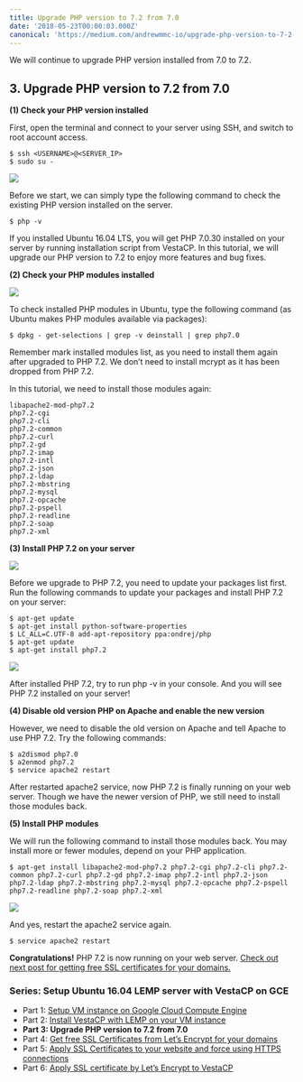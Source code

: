 ```yaml
---
title: Upgrade PHP version to 7.2 from 7.0
date: '2018-05-23T00:00:03.000Z'
canonical: 'https://medium.com/andrewmmc-io/upgrade-php-version-to-7-2-from-7-0-c005a0926642'
---
```


We will continue to upgrade PHP version installed from 7.0 to 7.2.

## 3. Upgrade PHP version to 7.2 from 7.0

**(1) Check your PHP version installed**

First, open the terminal and connect to your server using SSH, and switch to root account access.

```
$ ssh <USERNAME>@<SERVER_IP>
$ sudo su -
```

![](./image2.png)

Before we start, we can simply type the following command to check the existing PHP version installed on the server.

```
$ php -v
```

If you installed Ubuntu 16.04 LTS, you will get PHP 7.0.30 installed on your server by running installation script from VestaCP. In this tutorial, we will upgrade our PHP version to 7.2 to enjoy more features and bug fixes.

**(2) Check your PHP modules installed**

![](./image3.png)

To check installed PHP modules in Ubuntu, type the following command (as Ubuntu makes PHP modules available via packages):

```
$ dpkg - get-selections | grep -v deinstall | grep php7.0
```

Remember mark installed modules list, as you need to install them again after upgraded to PHP 7.2. We don’t need to install mcrypt as it has been dropped from PHP 7.2.

In this tutorial, we need to install those modules again:

```
libapache2-mod-php7.2
php7.2-cgi
php7.2-cli
php7.2-common
php7.2-curl
php7.2-gd
php7.2-imap
php7.2-intl
php7.2-json
php7.2-ldap
php7.2-mbstring
php7.2-mysql
php7.2-opcache
php7.2-pspell
php7.2-readline
php7.2-soap
php7.2-xml
```

**(3) Install PHP 7.2 on your server**

![](./image4.png)

Before we upgrade to PHP 7.2, you need to update your packages list first. Run the following commands to update your packages and install PHP 7.2 on your server:

```
$ apt-get update
$ apt-get install python-software-properties
$ LC_ALL=C.UTF-8 add-apt-repository ppa:ondrej/php
$ apt-get update
$ apt-get install php7.2
```

![](./image5.png)

After installed PHP 7.2, try to run php -v in your console. And you will see PHP 7.2 installed on your server!

**(4) Disable old version PHP on Apache and enable the new version**

However, we need to disable the old version on Apache and tell Apache to use PHP 7.2. Try the following commands:

```
$ a2dismod php7.0
$ a2enmod php7.2
$ service apache2 restart
```

After restarted apache2 service, now PHP 7.2 is finally running on your web server. Though we have the newer version of PHP, we still need to install those modules back.

**(5) Install PHP modules**

We will run the following command to install those modules back. You may install more or fewer modules, depend on your PHP application.

```
$ apt-get install libapache2-mod-php7.2 php7.2-cgi php7.2-cli php7.2-common php7.2-curl php7.2-gd php7.2-imap php7.2-intl php7.2-json php7.2-ldap php7.2-mbstring php7.2-mysql php7.2-opcache php7.2-pspell php7.2-readline php7.2-soap php7.2-xml
```

![](./image6.png)

And yes, restart the apache2 service again.

```
$ service apache2 restart
```

**Congratulations!** PHP 7.2 is now running on your web server. [Check out next post for getting free SSL certificates for your domains.](../vestacp-4)

### Series: Setup Ubuntu 16.04 LEMP server with VestaCP on GCE

* Part 1: [Setup VM instance on Google Cloud Compute Engine](../vestacp-1)
* Part 2: [Install VestaCP with LEMP on your VM instance](../vestacp-2)
* **Part 3: Upgrade PHP version to 7.2 from 7.0**
* Part 4: [Get free SSL Certificates from Let’s Encrypt for your domains](../vestacp-4)
* Part 5: [Apply SSL Certificates to your website and force using HTTPS connections](../vestacp-5)
* Part 6: [Apply SSL certificate by Let’s Encrypt to VestaCP](../vestacp-6)
